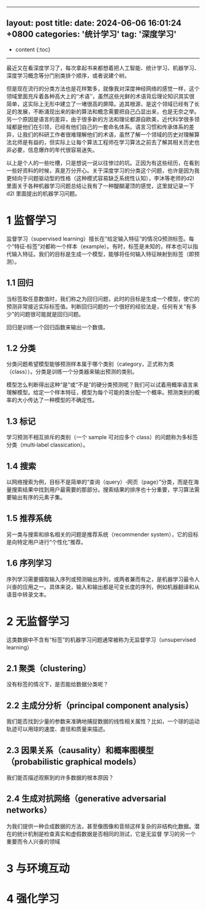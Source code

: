     

---
layout: post
title: 
date: 2024-06-06 16:01:24 +0800
categories: '统计学习'
tag: '深度学习'
---
* content
  {:toc}

---

最近又在看深度学习了，每次拿起书来都想着把人工智能、统计学习、机器学习、深度学习概念等分门别类排个顺序，或者说建个树。

但是现在流行的分类方法也是花样繁多，就像我对深度神经网络的感觉一样，这个领域里面充斥着各种高大上的‘‘术语’’，虽然这些光鲜的术语背后理论知识其实很简单，这实际上无形中建立了一堵很高的屏障。追其根源，是这个领域已经有了长足的发展，不断涌现出来的新的算法和概念需要把自己凸显出来，也是无奈之举。另一个原因是语言的差异，由于很多新的方法和理论都源自欧美，近代科学很多领域都是他们在引领，已经有他们自己的一套命名体系。语言习惯和传承体系的差异，让我们的科研工作者很难理解他们的术语，虽然了解一个领域的历史对理解算法北师是有益的，但实际上让每个算法工程师在学习算法之前去了解其相关历史也非必要，信息爆炸的年代很容易迷失。

以上是个人的一些吐槽，只是想说一说以往惨过的坑。正因为有这些经历，在看到一些好资料的时候，真是万分开心。关于深度学习的分类这个问题，也许是因为我更倾向于问题驱动型的性格（这种模式容易缺乏系统性认知），李沐等老师的d2l 里面关于各种机器学习问题总结让我有了一种醍醐灌顶的感觉，这里就记录一下d2l 里面提出的机器学习问题。

# 1 监督学习

监督学习（supervised learning）擅长在“给定输入特征”的情况Q预测标签。每个“特征‐标签”对都称一个样本（example）。有时，标签是未知的，样本也可以指代输入特征。我们的目标是生成一个模型，能够将任何输入特征映射到标签（即预测）。

## 1.1 回归

当标签取任意数值时，我们称之为回归问题，此时的目标是生成一个模型，使它的预测非常接近实际标签值。判断回归问题的一个很好的经验法是，任何有关“有多少”的问题很可能就是回归问题。

回归是训练一个回归函数来输出一个数值。

## 1.2 分类

分类问题希望模型能够预测样本属于哪个类别（category，正式称为类（class））。分类是训练一个分类器来输出预测的类别。

模型怎么判断得出这种“是”或“不是”的硬分类预测呢？我们可以试着用概率语言来理解模型。给定一个样本特征，模型为每个可能的类分配一个概率。预测类别的概率的大小传达了一种模型的不确定性。

## 1.3 标记

学习预测不相互排斥的类别（一个 sample 可对应多个 class）的问题称为多标签分类（multi‐label classication）。

## 1.4 搜索

以网络搜索为例，目标不是简单的“查询（query）‐网页（page）”分类，而是在海量搜索结果中找到用户最需要的那部分。搜索结果的排序也十分重要，学习算法需要输出有序的元素子集。

## 1.5 推荐系统

另一类与搜索和排名相关的问题是推荐系统（recommender system），它的目标是向特定用户进行“个性化”推荐。

## 1.6 序列学习

序列学习需要摄取输入序列或预测输出序列，或两者兼而有之，是机器学习最令人兴奋的应用之一。具体来说，输入和输出都是可变长度的序列，例如机器翻译和从语音中转录文本。

# 2 无监督学习

这类数据中不含有“标签”的机器学习问题通常被称为无监督学习（unsupervised learning）

## 2.1 聚类（clustering）

没有标签的情况下，是否能给数据分类呢？

## 2.2 主成分分析（principal component analysis）

我们能否找到少量的参数来准确地捕捉数据的线性相关属性？比如，一个球的运动轨迹可以用球的速度、直径和质量来描述。

## 2.3 因果关系（causality）和概率图模型（probabilistic graphical models）

我们能否描述观察到的许多数据的根本原因？

## 2.4 生成对抗网络（generative adversarial networks）

为我们提供一种合成数据的方法，甚至像图像和音频这样复杂的非结构化数据。潜在的统计机制是检查真实和虚假数据是否相同的测试，它是无监督
学习的另一个重要而令人兴奋的领域

# 3 与环境互动

# 4 强化学习
